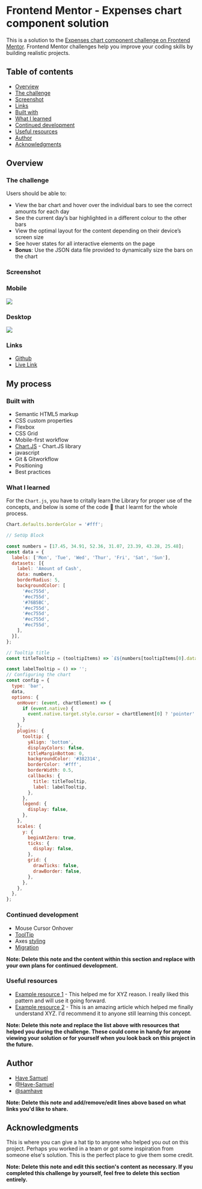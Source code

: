 # Frontend Mentor - Expenses chart component solution

This is a solution to the [Expenses chart component challenge on Frontend Mentor](https://www.frontendmentor.io/challenges/expenses-chart-component-e7yJBUdjwt). Frontend Mentor challenges help you improve your coding skills by building realistic projects. 

## Table of contents

- [Overview](#overview)
- [The challenge](#the-challenge)
- [Screenshot](#screenshot)
- [Links](#links)
- [Built with](#built-with)
- [What I learned](#what-i-learned)
- [Continued development](#continued-development)
- [Useful resources](#useful-resources)
- [Author](#author)
- [Acknowledgments](#acknowledgments)

## Overview
### The challenge

Users should be able to:

- View the bar chart and hover over the individual bars to see the correct amounts for each day
- See the current day’s bar highlighted in a different colour to the other bars
- View the optimal layout for the content depending on their device’s screen size
- See hover states for all interactive elements on the page
- **Bonus**: Use the JSON data file provided to dynamically size the bars on the chart

### Screenshot
### Mobile
![](./design/mobile-design.jpg)

### Desktop
![](./design/desktop-design.jpg)

### Links

- [Github](https://github.com/Have-Samuel/expenses-chart-component)
- [Live Link]()

## My process

### Built with

- Semantic HTML5 markup
- CSS custom properties
- Flexbox
- CSS Grid
- Mobile-first workflow
- [Chart.JS](https://www.chartjs.org/docs/latest/) - Chart.JS library
- javascript
- Git & Gitworkflow
- Positioning
- Best practices

### What I learned
For the `Chart.js`, you have to critally learn the Library for proper use of the concepts, and below is some of the code 🎉 that I learnt for the whole process.

```js
Chart.defaults.borderColor = '#fff';

// SetUp Block

const numbers = [17.45, 34.91, 52.36, 31.07, 23.39, 43.28, 25.48];
const data = {
  labels: ['Mon', 'Tue', 'Wed', 'Thur', 'Fri', 'Sat', 'Sun'],
  datasets: [{
    label: 'Amount of Cash',
    data: numbers,
    borderRadius: 5,
    backgroundColor: [
      '#ec755d',
      '#ec755d',
      '#76B5BC',
      '#ec755d',
      '#ec755d',
      '#ec755d',
      '#ec755d',
    ],
  }],
};

// Tooltip title
const titleTooltip = (tooltipItems) => `£${numbers[tooltipItems[0].dataIndex]}`;

const labelTooltip = () => '';
// Configuring the chart
const config = {
  type: 'bar',
  data,
  options: {
    onHover: (event, chartElement) => {
      if (event.native) {
        event.native.target.style.cursor = chartElement[0] ? 'pointer' : 'default';
      }
    },
    plugins: {
      tooltip: {
        yAlign: 'bottom',
        displayColors: false,
        titleMarginBottom: 0,
        backgroundColor: '#382314',
        borderColor: '#fff',
        borderWidth: 0.5,
        callbacks: {
          title: titleTooltip,
          label: labelTooltip,
        },
      },
      legend: {
        display: false,
      },
    },
    scales: {
      y: {
        beginAtZero: true,
        ticks: {
          display: false,
        },
        grid: {
          drawTicks: false,
          drawBorder: false,
        },
      },
    },
  },
};
```
### Continued development
  -  Mouse Cursor Onhover
  - [ToolTip](https://www.chartjs.org/docs/latest/configuration/tooltip.html)
  - Axes [styling](https://www.chartjs.org/docs/latest/axes/styling.html)
  - [Migration](https://www.chartjs.org/docs/latest/axes/styling.html)

**Note: Delete this note and the content within this section and replace with your own plans for continued development.**

### Useful resources

- [Example resource 1](https://www.example.com) - This helped me for XYZ reason. I really liked this pattern and will use it going forward.
- [Example resource 2](https://www.example.com) - This is an amazing article which helped me finally understand XYZ. I'd recommend it to anyone still learning this concept.

**Note: Delete this note and replace the list above with resources that helped you during the challenge. These could come in handy for anyone viewing your solution or for yourself when you look back on this project in the future.**

## Author

- [Have Samuel](https://my-portifolio-git-dev-have-samuel.vercel.app/)
- [@Have-Samuel](https://www.frontendmentor.io/profile/Have-Samuel)
- [@samhave](https://twitter.com/samhave)

**Note: Delete this note and add/remove/edit lines above based on what links you'd like to share.**

## Acknowledgments

This is where you can give a hat tip to anyone who helped you out on this project. Perhaps you worked in a team or got some inspiration from someone else's solution. This is the perfect place to give them some credit.

**Note: Delete this note and edit this section's content as necessary. If you completed this challenge by yourself, feel free to delete this section entirely.**
